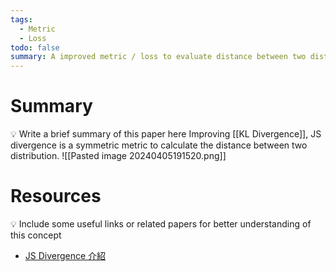 ```yaml
---
tags:
  - Metric
  - Loss
todo: false
summary: A improved metric / loss to evaluate distance between two distributions (symmetric).
---
```

# Summary
💡 Write a brief summary of this paper here
Improving [[KL Divergence]], JS divergence is a symmetric metric to calculate the distance between two distribution.
![[Pasted image 20240405191520.png]]
# Resources
💡 Include some useful links or related papers for better understanding of this concept
- [JS Divergence 介紹](https://hackmd.io/@kk6333/B1MwuGLei)